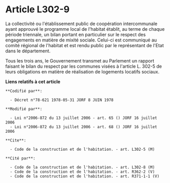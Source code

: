 # Article L302-9

La collectivité ou l'établissement public de coopération intercommunale ayant approuvé le programme local de l'habitat
établit, au terme de chaque période triennale, un bilan portant en particulier sur le respect des engagements en matière de
mixité sociale. Celui-ci est communiqué au comité régional de l'habitat et est rendu public par le représentant de l'Etat
dans le département.

Tous les trois ans, le Gouvernement transmet au Parlement un rapport faisant le bilan du respect par les communes visées à
l'article L. 302-5 de leurs obligations en matière de réalisation de logements locatifs sociaux.

**Liens relatifs à cet article**

	**Codifié par**:

	  - Décret n°78-621 1978-05-31 JORF 8 JUIN 1978

	**Modifié par**:

	  - Loi n°2006-872 du 13 juillet 2006 - art. 65 () JORF 16 juillet 2006
	  - Loi n°2006-872 du 13 juillet 2006 - art. 68 () JORF 16 juillet 2006

	**Cite**:

	  - Code de la construction et de l'habitation. - art. L302-5 (M)

	**Cité par**:

	  - Code de la construction et de l'habitation. - art. L302-8 (M)
	  - Code de la construction et de l'habitation. - art. R362-2 (V)
	  - Code de la construction et de l'habitation. - art. R371-1-1 (V)

